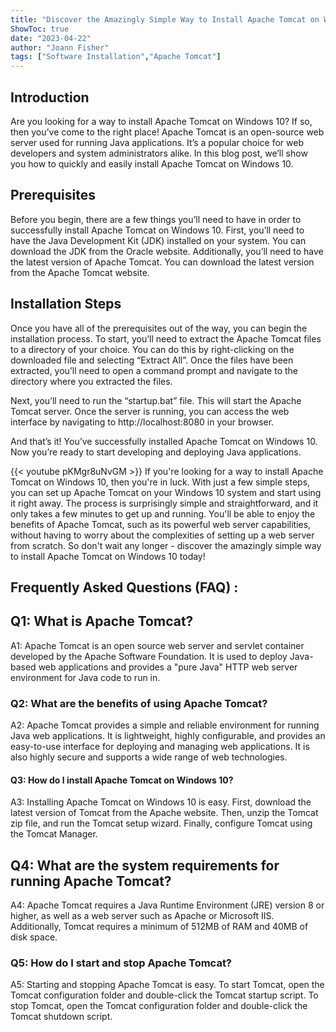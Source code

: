 ```yaml
---
title: "Discover the Amazingly Simple Way to Install Apache Tomcat on Windows 10!"
ShowToc: true 
date: "2023-04-22"
author: "Joann Fisher" 
tags: ["Software Installation","Apache Tomcat"]
---
```

## Introduction 
Are you looking for a way to install Apache Tomcat on Windows 10? If so, then you’ve come to the right place! Apache Tomcat is an open-source web server used for running Java applications. It’s a popular choice for web developers and system administrators alike. In this blog post, we’ll show you how to quickly and easily install Apache Tomcat on Windows 10. 

## Prerequisites 
Before you begin, there are a few things you’ll need to have in order to successfully install Apache Tomcat on Windows 10. First, you’ll need to have the Java Development Kit (JDK) installed on your system. You can download the JDK from the Oracle website. Additionally, you’ll need to have the latest version of Apache Tomcat. You can download the latest version from the Apache Tomcat website. 

## Installation Steps 
Once you have all of the prerequisites out of the way, you can begin the installation process. To start, you’ll need to extract the Apache Tomcat files to a directory of your choice. You can do this by right-clicking on the downloaded file and selecting “Extract All”. Once the files have been extracted, you’ll need to open a command prompt and navigate to the directory where you extracted the files. 

Next, you’ll need to run the “startup.bat” file. This will start the Apache Tomcat server. Once the server is running, you can access the web interface by navigating to http://localhost:8080 in your browser. 

And that’s it! You’ve successfully installed Apache Tomcat on Windows 10. Now you’re ready to start developing and deploying Java applications.

{{< youtube pKMgr8uNvGM >}} 
If you're looking for a way to install Apache Tomcat on Windows 10, then you're in luck. With just a few simple steps, you can set up Apache Tomcat on your Windows 10 system and start using it right away. The process is surprisingly simple and straightforward, and it only takes a few minutes to get up and running. You'll be able to enjoy the benefits of Apache Tomcat, such as its powerful web server capabilities, without having to worry about the complexities of setting up a web server from scratch. So don't wait any longer - discover the amazingly simple way to install Apache Tomcat on Windows 10 today!

## Frequently Asked Questions (FAQ) :
<h2>Q1: What is Apache Tomcat?</h2>

A1: Apache Tomcat is an open source web server and servlet container developed by the Apache Software Foundation. It is used to deploy Java-based web applications and provides a "pure Java" HTTP web server environment for Java code to run in.

<h3>Q2: What are the benefits of using Apache Tomcat?</h3>

A2: Apache Tomcat provides a simple and reliable environment for running Java web applications. It is lightweight, highly configurable, and provides an easy-to-use interface for deploying and managing web applications. It is also highly secure and supports a wide range of web technologies.

<h4>Q3: How do I install Apache Tomcat on Windows 10?</h4>

A3: Installing Apache Tomcat on Windows 10 is easy. First, download the latest version of Tomcat from the Apache website. Then, unzip the Tomcat zip file, and run the Tomcat setup wizard. Finally, configure Tomcat using the Tomcat Manager.

<h2>Q4: What are the system requirements for running Apache Tomcat?</h2>

A4: Apache Tomcat requires a Java Runtime Environment (JRE) version 8 or higher, as well as a web server such as Apache or Microsoft IIS. Additionally, Tomcat requires a minimum of 512MB of RAM and 40MB of disk space.

<h3>Q5: How do I start and stop Apache Tomcat?</h3>

A5: Starting and stopping Apache Tomcat is easy. To start Tomcat, open the Tomcat configuration folder and double-click the Tomcat startup script. To stop Tomcat, open the Tomcat configuration folder and double-click the Tomcat shutdown script.





